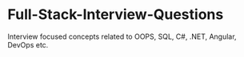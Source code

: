 # Full-Stack-Interview-Questions
Interview focused concepts related to OOPS, SQL, C#, .NET, Angular, DevOps etc.
